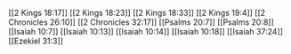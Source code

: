 [[2 Kings 18:17]]
[[2 Kings 18:23]]
[[2 Kings 18:33]]
[[2 Kings 19:4]]
[[2 Chronicles 26:10]]
[[2 Chronicles 32:17]]
[[Psalms 20:7]]
[[Psalms 20:8]]
[[Isaiah 10:7]]
[[Isaiah 10:13]]
[[Isaiah 10:14]]
[[Isaiah 10:18]]
[[Isaiah 37:24]]
[[Ezekiel 31:3]]
